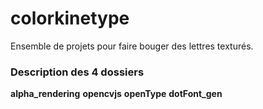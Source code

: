 # colorkinetype
 Ensemble de projets pour faire bouger des lettres texturés.


### Description des 4 dossiers

**alpha_rendering**
**opencvjs**
**openType**
**dotFont_gen**